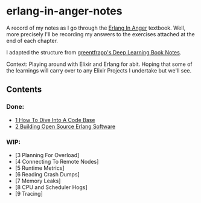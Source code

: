 # erlang-in-anger-notes

A record of my notes as I go through the [Erlang In Anger](https://www.erlang-in-anger.com/) textbook. Well, more precisely I'll be recording my answers to the exercises attached at the end of each chapter.

I adapted the structure from [greentfrapp's Deep Learning Book Notes](https://github.com/greentfrapp/deep-learning-book-notes).

Context: Playing around with Elixir and Erlang for abit.
Hoping that some of the learnings will carry over to any Elixir Projects I undertake but we'll see.


## Contents

### Done: 

- [1 How To Dive Into A Code Base](https://github.com/J0/erlang-in-anger-notes/tree/master/1_how_to_dive_into_a_code_base)
- [2 Building Open Source Erlang Software](https://github.com/J0/erlang-in-anger-notes/tree/master/2_building_open_source_software)


### WIP:

- [3 Planning For Overload]
- [4 Connecting To Remote Nodes]
- [5 Runtime Metrics]
- [6 Reading Crash Dumps]
- [7 Memory Leaks]
- [8 CPU and Scheduler Hogs]
- [9 Tracing]
